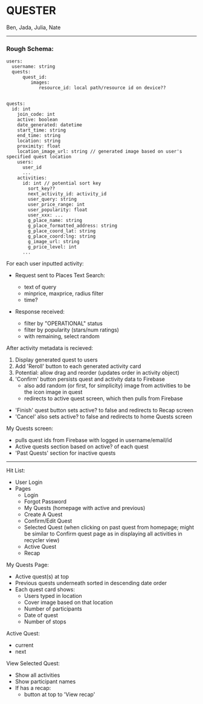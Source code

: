 # QUESTER 

Ben, Jada, Julia, Nate

---

### Rough Schema:
```
users:
  username: string
  quests:
      quest_id: 
         images: 
            resource_id: local path/resource id on device??
          

quests:
  id: int
    join_code: int
    active: boolean
    date_generated: datetime
    start_time: string
    end_time: string
    location: string
    proximity: float
    location_image_url: string // generated image based on user's specified quest location
    users:
      user_id
      ...
    activities: 
      id: int // potential sort key
        sort_key??
        next_activity_id: activity_id
        user_query: string
        user_price_range: int
        user_popularity: float
        user_xxx: ...
        g_place_name: string
        g_place_formatted_address: string
        g_place_coord_lat: string
        g_place_coord:lng: string
        g_image_url: string
        g_price_level: int 
      ...         

```

For each user inputted activity:

- Request sent to Places Text Search: 
  - text of query
  - minprice, maxprice, radius filter
  - time?

- Response received:
  - filter by "OPERATIONAL" status 
  - filter by popularity (stars/num ratings)
  - with remaining, select random 

After activity metadata is recieved:
1. Display generated quest to users
2. Add 'Reroll' button to each generated activity card
3. Potential: allow drag and reorder (updates order in activity object)
4. 'Confirm' button persists quest and activity data to Firebase 
    - also add random (or first, for simplicity) image from activities to be the icon image in quest
    - redirects to active quest screen, which then pulls from Firebase

- 'Finish' quest button sets active? to false and redirects to Recap screen
- 'Cancel' also sets active? to false and redirects to home Quests screen

My Quests screen:
- pulls quest ids from Firebase with logged in username/email/id
- Active quests section based on active? of each quest
- 'Past Quests' section for inactive quests

---
Hit List:
- User Login
- Pages
  - Login
  - Forgot Password
  - My Quests (homepage with active and previous)
  - Create A Quest
  - Confirm/Edit Quest
  - Selected Quest (when clicking on past quest from homepage; might be similar to Confirm quest page as in displaying all activities in recycler view)
  - Active Quest
  - Recap

My Quests Page:
- Active quest(s) at top
- Previous quests underneath sorted in descending date order
- Each quest card shows:
  - Users typed in location
  - Cover image based on that location
  - Number of participants
  - Date of quest
  - Number of stops

Active Quest:
- current 
- next

View Selected Quest:
- Show all activities
- Show participant names
- If has a recap:
  - button at top to 'View recap'
